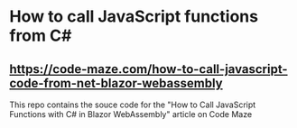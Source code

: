 # How to call JavaScript functions from C#
## https://code-maze.com/how-to-call-javascript-code-from-net-blazor-webassembly
This repo contains the souce code for the "How to Call JavaScript Functions with C# in Blazor WebAssembly" article on Code Maze
